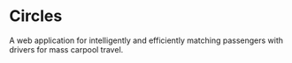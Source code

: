 # Circles

A web application for intelligently and efficiently matching passengers with drivers for mass carpool travel.
